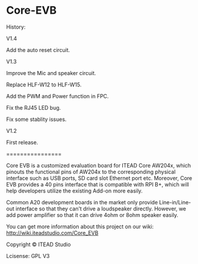 Core-EVB
================

History:

V1.4

Add the auto reset circuit.

V1.3

Improve the Mic and speaker circuit.

Replace HLF-W12 to HLF-W15.

Add the PWM and Power function in FPC.

Fix the RJ45 LED bug.

Fix some stablity issues.

V1.2

First release.

================

Core EVB is a customized evaluation board for ITEAD Core AW204x, which pinouts the functional pins of AW204x to the corresponding physical interface such as USB ports, SD card slot Ethernet port etc. Moreover, Core EVB provides a 40 pins interface that is compatible with RPI B+, which will help developers utilize the existing Add-on more easily.

Common A20 development boards in the market only provide Line-in/Line-out interface so that they can't drive a loudspeaker directly. However, we add power amplifier so that it can drive 4ohm or 8ohm speaker easily.

You can get more information about this project on our wiki:
http://wiki.iteadstudio.com/Core_EVB

Copyright © ITEAD Studio

Lcisense: GPL V3
